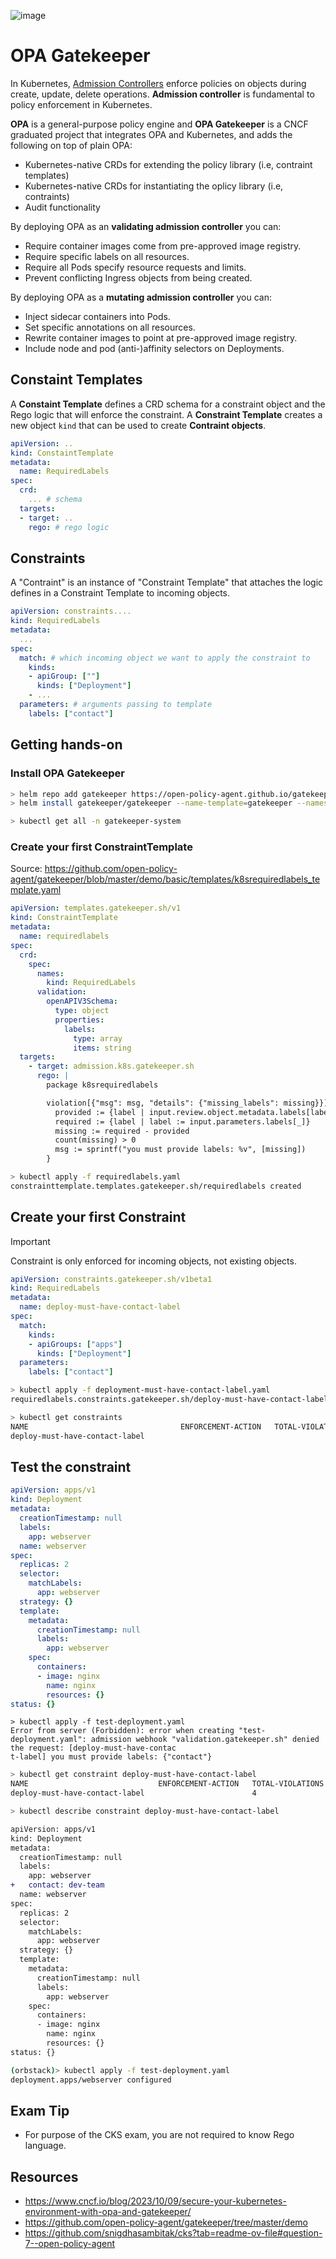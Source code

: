 ![image](https://github.com/user-attachments/assets/bc2f5cee-c66b-4cd1-8932-82661dbe1782)

# OPA Gatekeeper

In Kubernetes, [Admission Controllers](http://test) enforce policies on objects during create, update, delete operations. **Admission controller** is fundamental to policy enforcement in Kubernetes.

**OPA** is a general-purpose policy engine and **OPA Gatekeeper** is a CNCF graduated project that integrates OPA and Kubernetes, and adds the following on top of plain OPA:
- Kubernetes-native CRDs for extending the policy library (i.e, contraint templates)
- Kubernetes-native CRDs for instantiating the oplicy library (i.e, contraints)
- Audit functionality

By deploying OPA as an **validating admission controller** you can:

- Require container images come from pre-approved image registry.
- Require specific labels on all resources.
- Require all Pods specify resource requests and limits.
- Prevent conflicting Ingress objects from being created.

By deploying OPA as a **mutating admission controller** you can:

- Inject sidecar containers into Pods.
- Set specific annotations on all resources.
- Rewrite container images to point at pre-approved image registry.
- Include node and pod (anti-)affinity selectors on Deployments.

## Constaint Templates

A **Constaint Template** defines a CRD schema for a constraint object and the Rego logic that will enforce the constraint. A **Constraint Template** creates a new object `kind` that can be used to create **Contraint objects**.

```yaml
apiVersion: ..
kind: ConstaintTemplate
metadata:
  name: RequiredLabels
spec:
  crd:
    ... # schema
  targets:
  - target: ..
    rego: # rego logic
```


## Constraints

A "Contraint" is an instance of "Constraint Template" that attaches the logic defines in a Constraint Template to incoming objects.

```yaml
apiVersion: constraints....
kind: RequiredLabels
metadata:
  ...
spec:
  match: # which incoming object we want to apply the constraint to
    kinds:
    - apiGroup: [""]
      kinds: ["Deployment"]
    - ...
  parameters: # arguments passing to template
    labels: ["contact"]
```

## Getting hands-on

### Install OPA Gatekeeper

```sh
> helm repo add gatekeeper https://open-policy-agent.github.io/gatekeeper/charts
> helm install gatekeeper/gatekeeper --name-template=gatekeeper --namespace gatekeeper-system --create-namespace
```

```sh
> kubectl get all -n gatekeeper-system
```

### Create your first ConstraintTemplate

Source: https://github.com/open-policy-agent/gatekeeper/blob/master/demo/basic/templates/k8srequiredlabels_template.yaml
```yaml file="requiredlabels.yaml"
apiVersion: templates.gatekeeper.sh/v1
kind: ConstraintTemplate
metadata:
  name: requiredlabels
spec:
  crd:
    spec:
      names:
        kind: RequiredLabels
      validation:
        openAPIV3Schema:
          type: object
          properties:
            labels:
              type: array
              items: string
  targets:
    - target: admission.k8s.gatekeeper.sh
      rego: |
        package k8srequiredlabels

        violation[{"msg": msg, "details": {"missing_labels": missing}}] {
          provided := {label | input.review.object.metadata.labels[label]}
          required := {label | label := input.parameters.labels[_]}
          missing := required - provided
          count(missing) > 0
          msg := sprintf("you must provide labels: %v", [missing])
        }
```

```sh
> kubectl apply -f requiredlabels.yaml
constrainttemplate.templates.gatekeeper.sh/requiredlabels created
```

## Create your first Constraint

>[!IMPORTANT]
>Constraint is only enforced for incoming objects, not existing objects.

```yaml file="deployment-must-have-contact-label.yaml"
apiVersion: constraints.gatekeeper.sh/v1beta1
kind: RequiredLabels
metadata:
  name: deploy-must-have-contact-label
spec:
  match:
    kinds:
    - apiGroups: ["apps"]
      kinds: ["Deployment"]
  parameters:
    labels: ["contact"]
```

```sh
> kubectl apply -f deployment-must-have-contact-label.yaml
requiredlabels.constraints.gatekeeper.sh/deploy-must-have-contact-label.yaml created

> kubectl get constraints
NAME                                  ENFORCEMENT-ACTION   TOTAL-VIOLATIONS
deploy-must-have-contact-label
```

## Test the constraint

```yaml file="test-deployment.yaml"
apiVersion: apps/v1
kind: Deployment
metadata:
  creationTimestamp: null
  labels:
    app: webserver
  name: webserver
spec:
  replicas: 2
  selector:
    matchLabels:
      app: webserver
  strategy: {}
  template:
    metadata:
      creationTimestamp: null
      labels:
        app: webserver
    spec:
      containers:
      - image: nginx
        name: nginx
        resources: {}
status: {}
```

```
> kubectl apply -f test-deployment.yaml
Error from server (Forbidden): error when creating "test-deployment.yaml": admission webhook "validation.gatekeeper.sh" denied the request: [deploy-must-have-contac
t-label] you must provide labels: {"contact"}
```

```sh
> kubectl get constraint deploy-must-have-contact-label
NAME                             ENFORCEMENT-ACTION   TOTAL-VIOLATIONS
deploy-must-have-contact-label                        4

> kubectl describe constraint deploy-must-have-contact-label
```

```diff
apiVersion: apps/v1
kind: Deployment
metadata:
  creationTimestamp: null
  labels:
    app: webserver
+   contact: dev-team
  name: webserver
spec:
  replicas: 2
  selector:
    matchLabels:
      app: webserver
  strategy: {}
  template:
    metadata:
      creationTimestamp: null
      labels:
        app: webserver
    spec:
      containers:
      - image: nginx
        name: nginx
        resources: {}
status: {}
```

```sh
(orbstack)> kubectl apply -f test-deployment.yaml
deployment.apps/webserver configured
```

## Exam Tip
- For purpose of the CKS exam, you are not required to know Rego language.

## Resources
- https://www.cncf.io/blog/2023/10/09/secure-your-kubernetes-environment-with-opa-and-gatekeeper/
- https://github.com/open-policy-agent/gatekeeper/tree/master/demo
- https://github.com/snigdhasambitak/cks?tab=readme-ov-file#question-7--open-policy-agent
